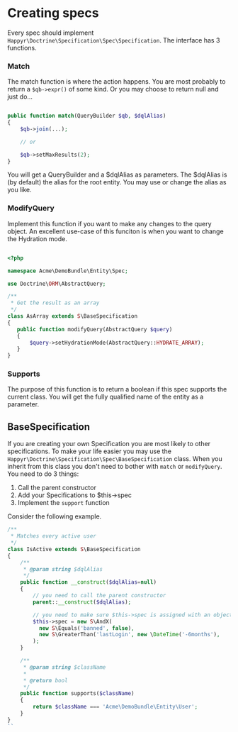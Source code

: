 # Creating specs

Every spec should implement `Happyr\Doctrine\Specification\Spec\Specification`. The interface has 3 functions.

### Match

The match function is where the action happens. You are most probably to return a `$qb->expr()` of some kind. Or you may
choose to return null and just do...

``` php

public function match(QueryBuilder $qb, $dqlAlias)
{
    $qb->join(...);

    // or

    $qb->setMaxResults(2);
}
```

You will get a QueryBuilder and a $dqlAlias as parameters. The $dqlAlias is (by default) the alias for the root entity.
 You may use or change the alias as you like.


### ModifyQuery

Implement this function if you want to make any changes to the query object. An excellent use-case of this funciton is
when you want to change the Hydration mode.

```php

<?php

namespace Acme\DemoBundle\Entity\Spec;

use Doctrine\ORM\AbstractQuery;

/**
 * Get the result as an array
 */
class AsArray extends S\BaseSpecification
{
   public function modifyQuery(AbstractQuery $query)
   {
       $query->setHydrationMode(AbstractQuery::HYDRATE_ARRAY);
   }
}

```

### Supports

The purpose of this function is to return a boolean if this spec supports the current class. You will get the
fully qualified name of the entity as a parameter.

## BaseSpecification

If you are creating your own Specification you are most likely to other specifications. To make your life
easier you may use the `Happyr\Doctrine\Specification\Spec\BaseSpecification` class. When you inherit
from this class you don't need to bother with `match` or `modifyQuery`. You need to do 3 things:

1. Call the parent constructor
2. Add your Specifications to $this->spec
3. Implement the `support` function


Consider the following example.

``` php
/**
 * Matches every active user
 */
class IsActive extends S\BaseSpecification
{
    /**
     * @param string $dqlAlias
     */
    public function __construct($dqlAlias=null)
    {
        // you need to call the parent constructor
        parent::__construct($dqlAlias);

        // you need to make sure $this->spec is assigned with an object that inherits Specification
        $this->spec = new S\AndX(
          new S\Equals('banned', false),
          new S\GreaterThan('lastLogin', new \DateTime('-6months'),
        );
    }

    /**
     * @param string $className
     *
     * @return bool
     */
    public function supports($className)
    {
        return $className === 'Acme\DemoBundle\Entity\User';
    }
}
``

